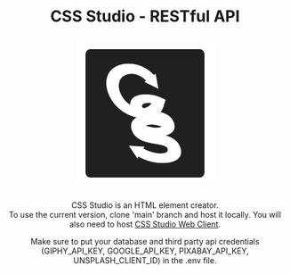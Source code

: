 <div align="center">
    <h1 style='font-weight: bold; margin-bottom: 30px;'>CSS Studio - RESTful API</h1>
    <img src="./icon2.png" alt="alternate text">
    <p style="margin-top: 30px;">
    CSS Studio is an HTML element creator.
    <br>
    To use the current version, clone 'main' branch and host it locally. You will also need to host <a href="https://github.com/muhammadamir-github/cssstudio-client">CSS Studio Web Client</a>.
    </p>
    <p>Make sure to put your database and third party api credentials (GIPHY_API_KEY, GOOGLE_API_KEY, PIXABAY_API_KEY, UNSPLASH_CLIENT_ID) in the .env file.
    </p>
</div>
